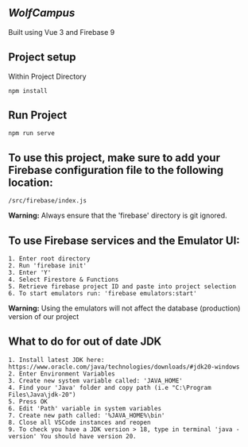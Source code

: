 ## ***WolfCampus***

Built using Vue 3 and Firebase 9

## Project setup
Within Project Directory
```
npm install
```

## Run Project
```
npm run serve
```

## To use this project, make sure to add your Firebase configuration file to the following location: 
```
/src/firebase/index.js
```
**Warning:** Always ensure that the 'firebase' directory is git ignored.

## To use Firebase services and the Emulator UI:
```
1. Enter root directory
2. Run 'firebase init'
3. Enter 'Y'
4. Select Firestore & Functions
5. Retrieve firebase project ID and paste into project selection
6. To start emulators run: 'firebase emulators:start'
```

**Warning:** Using the emulators will not affect the database (production) version of our project

## What to do for out of date JDK
```
1. Install latest JDK here: https://www.oracle.com/java/technologies/downloads/#jdk20-windows
2. Enter Environment Variables
3. Create new system variable called: 'JAVA_HOME'
4. Find your 'Java' folder and copy path (i.e "C:\Program Files\Java\jdk-20")
5. Press OK
6. Edit 'Path' variable in system variables
7. Create new path called: '%JAVA_HOME%\bin'
8. Close all VSCode instances and reopen
9. To check you have a JDK version > 18, type in terminal 'java -version' You should have version 20.
```
